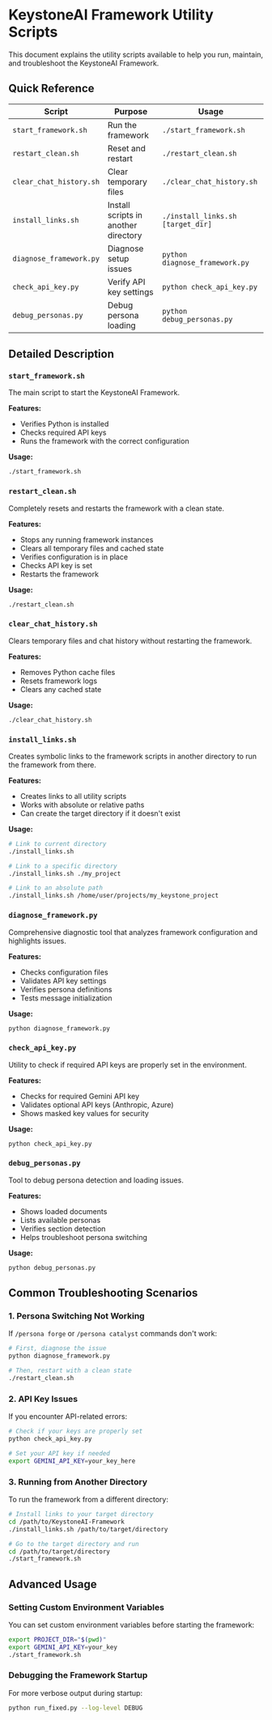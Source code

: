 # KeystoneAI Framework Utility Scripts

This document explains the utility scripts available to help you run, maintain, and troubleshoot the KeystoneAI Framework.

## Quick Reference

| Script | Purpose | Usage |
|--------|---------|-------|
| `start_framework.sh` | Run the framework | `./start_framework.sh` |
| `restart_clean.sh` | Reset and restart | `./restart_clean.sh` |
| `clear_chat_history.sh` | Clear temporary files | `./clear_chat_history.sh` |
| `install_links.sh` | Install scripts in another directory | `./install_links.sh [target_dir]` |
| `diagnose_framework.py` | Diagnose setup issues | `python diagnose_framework.py` |
| `check_api_key.py` | Verify API key settings | `python check_api_key.py` |
| `debug_personas.py` | Debug persona loading | `python debug_personas.py` |

## Detailed Description

### `start_framework.sh`

The main script to start the KeystoneAI Framework.

**Features:**
- Verifies Python is installed
- Checks required API keys
- Runs the framework with the correct configuration

**Usage:**
```bash
./start_framework.sh
```

### `restart_clean.sh`

Completely resets and restarts the framework with a clean state.

**Features:**
- Stops any running framework instances
- Clears all temporary files and cached state
- Verifies configuration is in place
- Checks API key is set
- Restarts the framework

**Usage:**
```bash
./restart_clean.sh
```

### `clear_chat_history.sh`

Clears temporary files and chat history without restarting the framework.

**Features:**
- Removes Python cache files
- Resets framework logs
- Clears any cached state

**Usage:**
```bash
./clear_chat_history.sh
```

### `install_links.sh`

Creates symbolic links to the framework scripts in another directory to run the framework from there.

**Features:**
- Creates links to all utility scripts
- Works with absolute or relative paths
- Can create the target directory if it doesn't exist

**Usage:**
```bash
# Link to current directory
./install_links.sh

# Link to a specific directory
./install_links.sh ./my_project

# Link to an absolute path
./install_links.sh /home/user/projects/my_keystone_project
```

### `diagnose_framework.py`

Comprehensive diagnostic tool that analyzes framework configuration and highlights issues.

**Features:**
- Checks configuration files
- Validates API key settings
- Verifies persona definitions
- Tests message initialization

**Usage:**
```bash
python diagnose_framework.py
```

### `check_api_key.py`

Utility to check if required API keys are properly set in the environment.

**Features:**
- Checks for required Gemini API key
- Validates optional API keys (Anthropic, Azure)
- Shows masked key values for security

**Usage:**
```bash
python check_api_key.py
```

### `debug_personas.py`

Tool to debug persona detection and loading issues.

**Features:**
- Shows loaded documents
- Lists available personas
- Verifies section detection
- Helps troubleshoot persona switching

**Usage:**
```bash
python debug_personas.py
```

## Common Troubleshooting Scenarios

### 1. Persona Switching Not Working

If `/persona forge` or `/persona catalyst` commands don't work:

```bash
# First, diagnose the issue
python diagnose_framework.py

# Then, restart with a clean state
./restart_clean.sh
```

### 2. API Key Issues

If you encounter API-related errors:

```bash
# Check if your keys are properly set
python check_api_key.py

# Set your API key if needed
export GEMINI_API_KEY=your_key_here
```

### 3. Running from Another Directory

To run the framework from a different directory:

```bash
# Install links to your target directory
cd /path/to/KeystoneAI-Framework
./install_links.sh /path/to/target/directory

# Go to the target directory and run
cd /path/to/target/directory
./start_framework.sh
```

## Advanced Usage

### Setting Custom Environment Variables

You can set custom environment variables before starting the framework:

```bash
export PROJECT_DIR="$(pwd)"
export GEMINI_API_KEY=your_key
./start_framework.sh
```

### Debugging the Framework Startup

For more verbose output during startup:

```bash
python run_fixed.py --log-level DEBUG
```